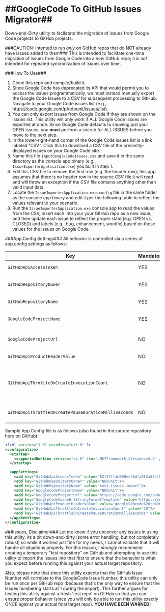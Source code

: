 ##GoogleCode To GitHub Issues Migrator##
================================
Down-and-Dirty utility to facilatate the migration of issues from Google Code projects to GitHub projects.

###CAUTION: Intented to run _only_ on GitHub repos that do NOT already have issues added to them###
This is intended to facilitate one-time migration of issues from Google Code into a _new_ GitHub repo; it is _not_ intended for repeated syncronization of issues over time.

###How To Use###
1. Clone this repo and compile/build it.
1. Since Google Code has deprecated its API that would permit you to access the issues programmatically, we must instead manually export the Google Code Issues to a CSV for subsequent processing to GitHub.  Navigate to your Google Code issues list (e.g., https://code.google.com/p/ndbunit/issues/list).
1. You can only export issues from Google Code if they are shown on the issues list.  This utility will only work if ALL Google Code issues are exported at once.  Since Google Code defaults to showing just your OPEN issues, you **must** perform a search for ALL ISSUES before you move to the next step.
1. In the lower-right-hand corner of the Google Code issues list is a link labeled "CSV".  Click this to download a CSV file of the presently-displayed issues on your Google Code site.
1. Name this file `InputGoogleCodeIssues.csv` and save it in the same directory as the console app binary (e.g., `IssueImporterApplication.exe`) you built in step 1.
1. Edit this CSV file to remove the first row (e.g. the header row); this app assumes that there is no header row in the source CSV file it will read and will throw an exception if the CSV file contains anything other than valid input data.
1. Locate the `IssueImporterApplication.exe.config` file in the same folder as the console app binary and edit it per the following table to reflect the values relevant to your scenario.
1. Run the `IssueImporterApplication.exe` console app to read the values from the CSV, insert each into your your GitHub repo as a new issue, and then update each issue to reflect the proper state (e.g. OPEN vs. CLOSED) and labels (e.g., bug, enhancement, wontfix) based on these values for the issues on Google Code.

###App.Config Settings###
All behavior is controlled via a series of app.config settings as follows:

| Key | Mandatory? | Sample Value | Description |
| --- | --- | --- | --- |
| `GitHubApiAccessToken` | YES | 03f37ffab000ed46dfa912a554f03d2cc8bf2d67 | your GitHub API Personal Access Token acquire from https://github.com/settings/applications |
| `GitHubRepositoryOwner` | YES | sbohlen | the name of the owner of the GitHub repo (e.g., from the https://github.com/OWNER/repository url structure) |
| `GitHubRepositoryName` | YES | MyRepo | the name of the GitHub repo (e.g., from the https://github.com/owner/REPOSITORY url structure) |
| `GoogleCodeProjectName` | YES | MyGoogleProject | the name of the project on Google Code (e.g., from the http://code.google.com/p/PROJECTNAME url structure) |
| `GoogleCodeProjectUrl` | NO | https://code.google.com/p/MyGoogleProject | the url of the project on Google Code (will be inferred based on the value of GoogleCodeProjectName if not provided explicitly) |
| `GitHubApiProductHeaderValue` | NO | my-api-access-project | identifies your API access to GitHub; can be any arbitrary http-encoded string |
| `GitHubApiThrottleOnCreateInvocationCount` | NO | 20 | number of CREATE calls to the GitHub API to perform before pausing for the length of `GitHubApiThrottleOnCreatePauseDurationMilliseconds`; defaults to 20, the requisite value to avoid colliding with GitHub API throtting when operating on public repositories |
| `GitHubApiThrottleOnCreatePauseDurationMilliseconds` | NO | 70000 | milliseconds to pause CREATE calls to the API each time the `GitHubApiThrottleOnCreateInvocationCount` interval is reached | 

Sample App.Config file is as follows (also found in the source repository here on GitHub):

```xml
<?xml version="1.0" encoding="utf-8" ?>
<configuration>
  <startup>
    <supportedRuntime version="v4.0" sku=".NETFramework,Version=v4.5" />
  </startup>

  <appSettings>
    <add key="GitHubApiAccessToken" value="03f37ffab000ed46dfa912a554f03d2cc8bf2d67"/>
    <add key="GitHubRepositoryOwner" value="NDbUnit"/>
    <add key="GitHubRepositoryName" value="test-issues-import"/>
    <add key="GoogleCodeProjectName" value="NDbUnit"/>
    <add key="GoogleCodeProjectUrl" value="https://code.google.com/p/ndbunit"/>
    <add key="GoogleCodeIssueUrlStringFormatTemplate" value="https://code.google.com/p/ndbunit/issues/detail?id={0}"/>
    <add key="GitHubApiProductHeaderValue" value="google%20code%20to%20github%20issue%20migrator"/>
    <add key="GitHubApiThrottleOnCreateInvocationCount" value="20"/>
    <add key="GitHubApiThrottleOnCreatePauseDurationMilliseconds" value="70000"/>
  </appSettings>
</configuration>
```
###Issues, Disclaimer###
Let me know if you unconver any issues in using this utility; its a bit down-and-dirty (some error handling, but not completely robust) so while it worked just fine for my needs, I cannot validate that it will handle all situations properly.  For this reason, I _strongly_ recommend creating a temporary "test repository" on GitHub and attempting to use this utility to import the issues into that first to ensure that the behavior is what you expect before running this against your actual target repository.

Also, please note that since this utility expects that the GitHub Issue Number will correlate to the GoogleCode Issue Number, this utility can only be run _once_ per GitHub repo (because that's the only way to ensure that the Issues numbering starts at 1 during the import).  This further argues for testing this utility against a fresh 'test repo' on GitHub so that you can ensure proper behavior (since you will only be able to run this utility exactly ONCE against your actual final target repo).  **YOU HAVE BEEN WARNED!**
